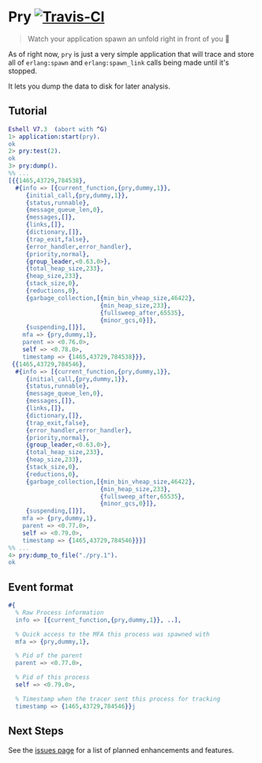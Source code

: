 # Pry [![Travis-CI](https://api.travis-ci.org/ostera/pry.svg)](https://travis-ci.org/ostera/pry)
> Watch your application spawn an unfold right in front of you 🔭

As of right now, `pry` is just a very simple application that will trace and store all of
`erlang:spawn` and `erlang:spawn_link` calls being made until it's stopped.

It lets you dump the data to disk for later analysis.

## Tutorial

```erlang
Eshell V7.3  (abort with ^G)
1> application:start(pry).
ok
2> pry:test(2).
ok
3> pry:dump().
%% ...
[{{1465,43729,784538},
  #{info => [{current_function,{pry,dummy,1}},
     {initial_call,{pry,dummy,1}},
     {status,runnable},
     {message_queue_len,0},
     {messages,[]},
     {links,[]},
     {dictionary,[]},
     {trap_exit,false},
     {error_handler,error_handler},
     {priority,normal},
     {group_leader,<0.63.0>},
     {total_heap_size,233},
     {heap_size,233},
     {stack_size,0},
     {reductions,0},
     {garbage_collection,[{min_bin_vheap_size,46422},
                          {min_heap_size,233},
                          {fullsweep_after,65535},
                          {minor_gcs,0}]},
     {suspending,[]}],
    mfa => {pry,dummy,1},
    parent => <0.76.0>,
    self => <0.78.0>,
    timestamp => {1465,43729,784538}}},
 {{1465,43729,784546},
  #{info => [{current_function,{pry,dummy,1}},
     {initial_call,{pry,dummy,1}},
     {status,runnable},
     {message_queue_len,0},
     {messages,[]},
     {links,[]},
     {dictionary,[]},
     {trap_exit,false},
     {error_handler,error_handler},
     {priority,normal},
     {group_leader,<0.63.0>},
     {total_heap_size,233},
     {heap_size,233},
     {stack_size,0},
     {reductions,0},
     {garbage_collection,[{min_bin_vheap_size,46422},
                          {min_heap_size,233},
                          {fullsweep_after,65535},
                          {minor_gcs,0}]},
     {suspending,[]}],
    mfa => {pry,dummy,1},
    parent => <0.77.0>,
    self => <0.79.0>,
    timestamp => {1465,43729,784546}}}]
%% ...
4> pry:dump_to_file("./pry.1").
ok
```

## Event format


```erlang
#{
  % Raw Process information
  info => [{current_function,{pry,dummy,1}}, ..],

  % Quick access to the MFA this process was spawned with
  mfa => {pry,dummy,1},

  % Pid of the parent
  parent => <0.77.0>,

  % Pid of this process
  self => <0.79.0>,

  % Timestamp when the tracer sent this process for tracking
  timestamp => {1465,43729,784546}}j
```

## Next Steps

See the [issues page](https://github.com/ostera/pry/issues?q=is%3Aopen+is%3Aissue+label%3Aenhancement) for a list of planned enhancements and features.
